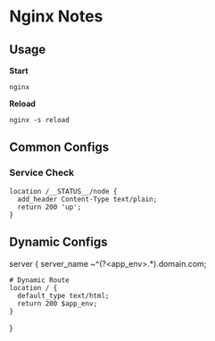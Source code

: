 # Nginx Notes #



## Usage ##


**Start**
```
nginx
```

**Reload**
```
nginx -s reload
```



## Common Configs ###


### Service Check ###


```
location /__STATUS__/node {
  add_header Content-Type text/plain;
  return 200 'up';
}
```



## Dynamic Configs ##

server {
    server_name ~^(?<app_env>.*)\.domain\.com;
    
    # Dynamic Route
    location / {
      default_type text/html;
      return 200 $app_env;
    }
}
